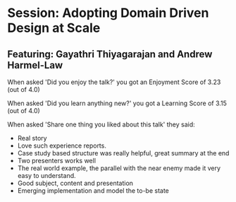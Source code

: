 # Session: Adopting Domain Driven Design at Scale 
## Featuring: Gayathri Thiyagarajan and Andrew Harmel-Law

When asked 'Did you enjoy the talk?' you got an Enjoyment Score of 3.23 (out of 4.0)

When asked 'Did you learn anything new?' you got a Learning Score of 3.15 (out of 4.0)

When asked 'Share one thing you liked about this talk' they said:

 * Real story
 * Love such experience reports.
 * Case study based structure was really helpful, great summary at the end
 * Two presenters works well
 * The real world example, the parallel with the near enemy made it very easy to understand.
 * Good subject, content and presentation
 * Emerging implementation and model the to-be state
